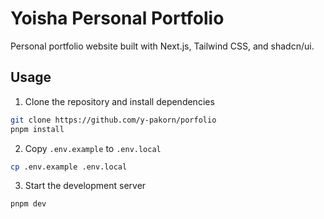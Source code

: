 # Yoisha Personal Portfolio

Personal portfolio website built with Next.js, Tailwind CSS, and shadcn/ui.

## Usage

1. Clone the repository and install dependencies

```bash
git clone https://github.com/y-pakorn/porfolio
pnpm install
```

2. Copy `.env.example` to `.env.local`

```bash
cp .env.example .env.local
```

3. Start the development server

```bash
pnpm dev
```
